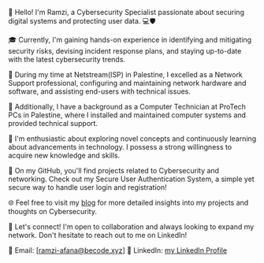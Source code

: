 👋 Hello! I'm Ramzi, a Cybersecurity Specialist passionate about securing digital systems and protecting user data. 💻🛡️

🎓 Currently, I'm gaining hands-on experience in identifying and mitigating security risks, devising incident response plans, and staying up-to-date with the latest cybersecurity trends.

🔧 During my time at Netstream(ISP) in Palestine, I excelled as a Network Support professional, configuring and maintaining network hardware and software, and assisting end-users with technical issues.

💼 Additionally, I have a background as a Computer Technician at ProTech PCs in Palestine, where I installed and maintained computer systems and provided technical support.

🌱 I'm enthusiastic about exploring novel concepts and continuously learning about advancements in technology. I possess a strong willingness to acquire new knowledge and skills.

📝 On my GitHub, you'll find projects related to Cybersecurity and networking. Check out my Secure User Authentication System, a simple yet secure way to handle user login and registration!

🌐 Feel free to visit my [blog](https://www.ramzitech.be) for more detailed insights into my projects and thoughts on Cybersecurity.

🤝 Let's connect! I'm open to collaboration and always looking to expand my network. Don't hesitate to reach out to me on LinkedIn!

📧 Email: [ramzi-afana@becode.xyz]
🔗 LinkedIn: [my LinkedIn Profile](https://www.linkedin.com/in/ramzi-afana/)
